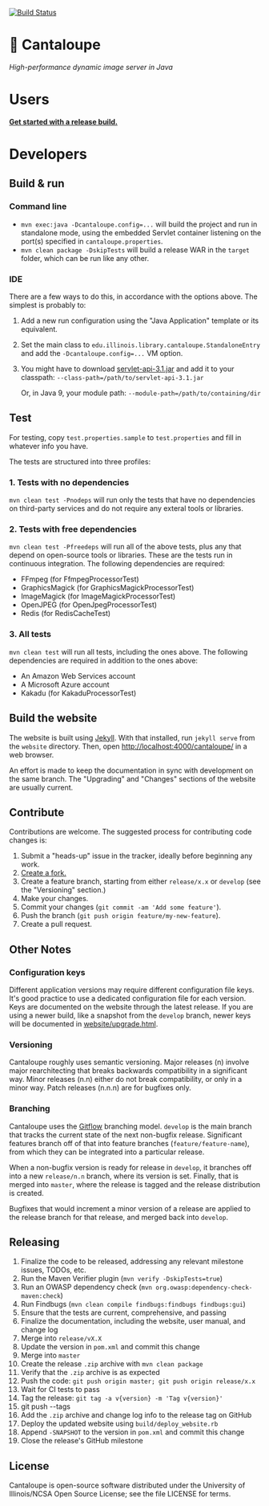 [![Build Status](https://travis-ci.org/medusa-project/cantaloupe.svg?branch=develop)](https://travis-ci.org/medusa-project/cantaloupe)

# 🍈 Cantaloupe

*High-performance dynamic image server in Java*

# Users

**[Get started with a release build.](https://medusa-project.github.io/cantaloupe/get-started.html)**

# Developers

## Build & run

### Command line

* `mvn exec:java -Dcantaloupe.config=...` will build the project and run in
  standalone mode, using the embedded Servlet container listening on the
  port(s) specified in `cantaloupe.properties`.
* `mvn clean package -DskipTests` will build a release WAR in the `target`
  folder, which can be run like any other.

### IDE

There are a few ways to do this, in accordance with the options above. The
simplest is probably to:

1. Add a new run configuration using the "Java Application" template or its
   equivalent.
2. Set the main class to `edu.illinois.library.cantaloupe.StandaloneEntry` and
   add the `-Dcantaloupe.config=...` VM option.
3. You might have to download
   [servlet-api-3.1.jar](http://central.maven.org/maven2/javax/servlet/javax.servlet-api/3.1.0/javax.servlet-api-3.1.0.jar)
   and add it to your classpath: `--class-path=/path/to/servlet-api-3.1.jar`

   Or, in Java 9, your module path: `--module-path=/path/to/containing/dir`

## Test

For testing, copy `test.properties.sample` to `test.properties` and fill in
whatever info you have.

The tests are structured into three profiles:

### 1. Tests with no dependencies

`mvn clean test -Pnodeps` will run only the tests that have no dependencies
on third-party services and do not require any exteral tools or libraries.

### 2. Tests with free dependencies

`mvn clean test -Pfreedeps` will run all of the above tests, plus any that
depend on open-source tools or libraries. These are the tests run in
continuous integration. The following dependencies are required:

* FFmpeg (for FfmpegProcessorTest)
* GraphicsMagick (for GraphicsMagickProcessorTest)
* ImageMagick (for ImageMagickProcessorTest)
* OpenJPEG (for OpenJpegProcessorTest)
* Redis (for RedisCacheTest)

### 3. All tests

`mvn clean test` will run all tests, including the ones above. The following
dependencies are required in addition to the ones above:

* An Amazon Web Services account
* A Microsoft Azure account
* Kakadu (for KakaduProcessorTest)

## Build the website

The website is built using [Jekyll](http://jekyllrb.com/). With that installed,
run `jekyll serve` from the `website` directory. Then, open
[http://localhost:4000/cantaloupe/](http://localhost:4000/cantaloupe/) in a
web browser.

An effort is made to keep the documentation in sync with development on the
same branch. The "Upgrading" and "Changes" sections of the website are
usually current.

## Contribute

Contributions are welcome. The suggested process for contributing code changes
is:

1. Submit a "heads-up" issue in the tracker, ideally before beginning any
   work.
2. [Create a fork.](https://github.com/medusa-project/cantaloupe/fork)
3. Create a feature branch, starting from either `release/x.x` or `develop`
   (see the "Versioning" section.)
4. Make your changes.
5. Commit your changes (`git commit -am 'Add some feature'`).
6. Push the branch (`git push origin feature/my-new-feature`).
7. Create a pull request.

## Other Notes

### Configuration keys

Different application versions may require different configuration file keys.
It's good practice to use a dedicated configuration file for each version.
Keys are documented on the website through the latest release. If you are
using a newer build, like a snapshot from the `develop` branch, newer keys will
be documented in
[website/upgrade.html](https://github.com/medusa-project/cantaloupe/blob/develop/website/upgrade.html).

### Versioning

Cantaloupe roughly uses semantic versioning. Major releases (n) involve major
rearchitecting that breaks backwards compatibility in a significant way. Minor
releases (n.n) either do not break compatibility, or only in a minor way.
Patch releases (n.n.n) are for bugfixes only.

### Branching

Cantaloupe uses the
[Gitflow](https://www.atlassian.com/git/tutorials/comparing-workflows#gitflow-workflow)
branching model. `develop` is the main branch that tracks the current state of
the next non-bugfix release. Significant features branch off of that into
feature branches (`feature/feature-name`), from which they can be integrated
into a particular release.

When a non-bugfix version is ready for release in `develop`, it branches
off into a new `release/n.n` branch, where its version is set. Finally, that
is merged into `master`, where the release is tagged and the release
distribution is created.

Bugfixes that would increment a minor version of a release are applied to the
release branch for that release, and merged back into `develop`.

## Releasing

1. Finalize the code to be released, addressing any relevant milestone issues,
   TODOs, etc.
2. Run the Maven Verifier plugin (`mvn verify -DskipTests=true`)
3. Run an OWASP dependency check (`mvn org.owasp:dependency-check-maven:check`)
4. Run Findbugs (`mvn clean compile findbugs:findbugs findbugs:gui`)
5. Ensure that the tests are current, comprehensive, and passing
6. Finalize the documentation, including the website, user manual, and change
   log
7. Merge into `release/vX.X`
8. Update the version in `pom.xml` and commit this change
9. Merge into `master`
10. Create the release `.zip` archive with `mvn clean package`
11. Verify that the `.zip` archive is as expected
12. Push the code: `git push origin master; git push origin release/x.x`
13. Wait for CI tests to pass
14. Tag the release: `git tag -a v{version} -m 'Tag v{version}'`
15. git push --tags
16. Add the `.zip` archive and change log info to the release tag on GitHub
17. Deploy the updated website using `build/deploy_website.rb`
18. Append `-SNAPSHOT` to the version in `pom.xml` and commit this change
19. Close the release's GitHub milestone

## License

Cantaloupe is open-source software distributed under the University of
Illinois/NCSA Open Source License; see the file LICENSE for terms.
